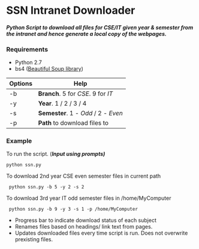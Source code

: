 # SSN Intranet Downloader
#### *Python Script to download all files for CSE/IT  given year &amp;  semester from the intranet and hence generate a local copy of the webpages.* 

### Requirements
* Python 2.7
* bs4 ([Beautiful Soup library](https://www.crummy.com/software/BeautifulSoup/bs4/doc/#installing-beautiful-soup))

Options | Help
--------|-----------
-b | **Branch**. 5 for *CSE*. 9 for *IT*
-y | **Year**.  1 / 2 / 3 / 4
-s | **Semester**. 1 - *Odd* / 2 - *Even*
-p | **Path** to download files to

### Example 
To run the script. (***Input using prompts)***

	python ssn.py

To download 2nd year CSE even semester files in current path 

	 python ssn.py -b 5 -y 2 -s 2

To download 3rd year IT odd semester files in /home/MyComputer

	 python ssn.py -b 9 -y 3 -s 1 -p /home/MyComputer


- Progress bar to indicate download status of each subject 
- Renames files based on headings/ link text from pages.  
- Updates downloaded files every time script is run. Does not overwrite prexisting files.
